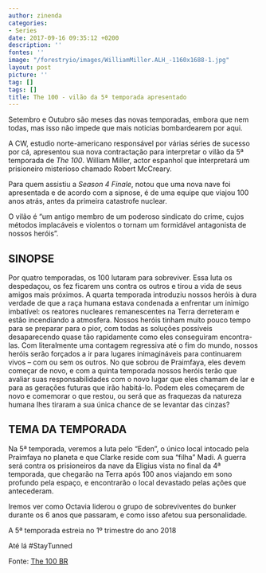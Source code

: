```yaml
---
author: zinenda
categories:
- Series
date: 2017-09-16 09:35:12 +0200
description: ''
fontes: ''
image: "/forestryio/images/WilliamMiller.ALH_-1160x1688-1.jpg"
layout: post
picture: ''
tag: []
tags: []
title: The 100 - vilão da 5ª temporada apresentado
---
```



Setembro e Outubro são meses das novas temporadas, embora que nem todas, mas isso não impede que mais noticias bombardearem por aqui.

A CW, estudio norte-americano responsável por várias séries de sucesso por cá, apresentou sua nova contractação para interpretar o vilão da 5ª temporada de *The 100*. William Miller, actor espanhol que interpretará um prisioneiro misterioso chamado Robert McCreary.

Para quem assistiu a *Season 4 Finale*, notou que uma nova nave foi apresentada e de acordo com a sipnose, é de uma equipe que viajou 100 anos atrás, antes da primeira catastrofe nuclear.

O vilão é “um antigo membro de um poderoso sindicato do crime, cujos métodos implacáveis e violentos o tornam um formidável antagonista de nossos heróis”.

## SINOPSE

Por quatro temporadas, os 100 lutaram para sobreviver. Essa luta os despedaçou, os fez ficarem uns contra os outros e tirou a vida de seus amigos mais próximos. A quarta temporada introduziu nossos heróis à dura verdade de que a raça humana estava condenada a enfrentar um inimigo imbatível: os reatores nucleares remanescentes na Terra derreteram e estão incendiando a atmosfera. Nossos heróis tinham muito pouco tempo para se preparar para o pior, com todas as soluções possíveis desaparecendo quase tão rapidamente como eles conseguiram encontra-las. Com literalmente uma contagem regressiva até o fim do mundo, nossos heróis serão forçados a ir para lugares inimagináveis ​​para continuarem vivos – com ou sem os outros. No que sobrou de Praimfaya, eles devem começar de novo, e com a quinta temporada nossos heróis terão que avaliar suas responsabilidades com o novo lugar que eles chamam de lar e para as gerações futuras que irão habitá-lo. Podem eles começarem de novo e comemorar o que restou, ou será que as fraquezas da natureza humana lhes tiraram a sua única chance de se levantar das cinzas?

## TEMA DA TEMPORADA

Na 5ª temporada, veremos a luta pelo “Eden”, o único local intocado pela Praimfaya no planeta e que Clarke reside com sua “filha” Madi. A guerra será contra os prisioneiros da nave da Eligius vista no final da 4ª temporada, que chegarão na Terra após 100 anos viajando em sono profundo pela espaço, e encontrarão o local devastado pelas ações que antecederam.

Iremos ver como Octavia liderou o grupo de sobreviventes do bunker durante os 6 anos que passaram, e como isso afetou sua personalidade.

A 5ª temporada estreia no 1º trimestre do ano 2018

Até lá #StayTunned

Fonte: [The 100 BR](http://the100br.com/the-100-5-temporada/)